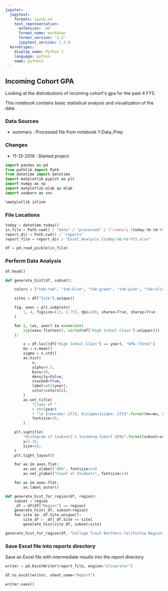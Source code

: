 ```yaml
---
jupyter:
  jupytext:
    formats: ipynb,md
    text_representation:
      extension: .md
      format_name: markdown
      format_version: '1.2'
      jupytext_version: 1.3.0
  kernelspec:
    display_name: Python 3
    language: python
    name: python3
---
```


## Incoming Cohort GPA

Looking at the distrobutions of incoming cohort's gpa for the past 4 FYS.

This notebook contains basic statistical analysis and visualization of the data.

### Data Sources
- summary : Processed file from notebook 1-Data_Prep

### Changes
- 11-13-2019 : Started project

```python
import pandas as pd
from pathlib import Path
from datetime import datetime
import matplotlib.pyplot as plt
import numpy as np
import matplotlib.mlab as mlab
import seaborn as sns
```

```python
%matplotlib inline
```

### File Locations

```python
today = datetime.today()
in_file = Path.cwd() / "data" / "processed" / f"summary_{today:%b-%d-%Y}.pkl"
report_dir = Path.cwd() / "reports"
report_file = report_dir / "Excel_Analysis_{today:%b-%d-%Y}.xlsx"
```

```python
df = pd.read_pickle(in_file)
```

### Perform Data Analysis

```python
df.head()
```

```python
def generate_hist(df, subset):

    colors = ["tab:red", "tab:blue", "tab:green", "tab:pink", "tab:olive"]

    sites = df["Site"].unique()

    fig, axes = plt.subplots(
        1, 4, figsize=(13, 3.75), dpi=100, sharex=True, sharey=True
    )

    for i, (ax, year) in enumerate(
        zip(axes.flatten(), sorted(df["High School Class"].unique()))
    ):

        x = df.loc[(df["High School Class"] == year), "GPA (Term)"]
        mu = x.mean()
        sigma = x.std()
        ax.hist(
            x,
            alpha=0.5,
            bins=20,
            density=False,
            stacked=True,
            label=str(year),
            color=colors[i],
        )
        ax.set_title(
            "Class of "
            + str(year)
            + "\n $\mu={mu:.2f}$, $\sigma={sigma:.2f}$".format(mu=mu, sigma=sigma),
            fontsize=16,
        )

    plt.suptitle(
        "Histogram of {subset}'s Incoming Cohort GPAs".format(subset=subset),
        y=1.15,
        size=16,
    )
    plt.tight_layout()

    for ax in axes.flat:
        ax.set_xlabel("GPA", fontsize=14)
        ax.set_ylabel("Count of Students", fontsize=14)

    for ax in axes.flat:
        ax.label_outer()
```

```python
def generate_hist_for_region(df, region):
    subset = region
    _df = df[df["Region"] == region]
    generate_hist(_df, subset=region)
    for site in _df.Site.unique():
        site_df = _df[_df.Site == site]
        generate_hist(site_df, subset=site)
```

```python
generate_hist_for_region(df, "College Track Northern California Region")
```

### Save Excel file into reports directory

Save an Excel file with intermediate results into the report directory

```python
writer = pd.ExcelWriter(report_file, engine="xlsxwriter")
```

```python
df.to_excel(writer, sheet_name="Report")
```

```python
writer.save()
```

```python

```
